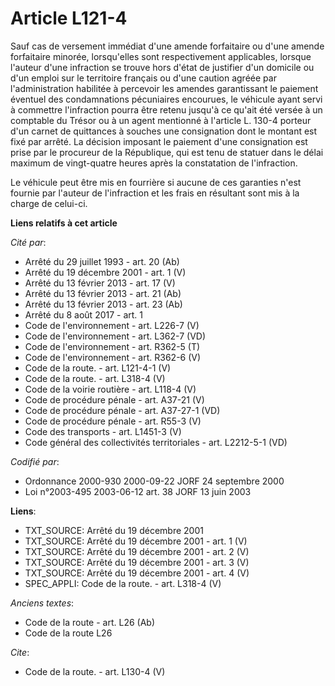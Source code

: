 # Article L121-4

Sauf cas de versement immédiat d'une amende forfaitaire ou d'une amende forfaitaire minorée, lorsqu'elles sont respectivement
applicables, lorsque l'auteur d'une infraction se trouve hors d'état de justifier d'un domicile ou d'un emploi sur le
territoire français ou d'une caution agréée par l'administration habilitée à percevoir les amendes garantissant le paiement
éventuel des condamnations pécuniaires encourues, le véhicule ayant servi à commettre l'infraction pourra être retenu jusqu'à
ce qu'ait été versée à un comptable du Trésor ou à un agent mentionné à l'article L. 130-4 porteur d'un carnet de quittances
à souches une consignation dont le montant est fixé par arrêté. La décision imposant le paiement d'une consignation est prise
par le procureur de la République, qui est tenu de statuer dans le délai maximum de vingt-quatre heures après la constatation
de l'infraction. 

Le véhicule peut être mis en fourrière si aucune de ces garanties n'est fournie par l'auteur de l'infraction et les frais en
résultant sont mis à la charge de celui-ci.

**Liens relatifs à cet article**

_Cité par_:

  - Arrêté du 29 juillet 1993 - art. 20 (Ab)
  - Arrêté du 19 décembre 2001 - art. 1 (V)
  - Arrêté du 13 février 2013 - art. 17 (V)
  - Arrêté du 13 février 2013 - art. 21 (Ab)
  - Arrêté du 13 février 2013 - art. 23 (Ab)
  - Arrêté du 8 août 2017 - art. 1
  - Code de l'environnement - art. L226-7 (V)
  - Code de l'environnement - art. L362-7 (VD)
  - Code de l'environnement - art. R362-5 (T)
  - Code de l'environnement - art. R362-6 (V)
  - Code de la route. - art. L121-4-1 (V)
  - Code de la route. - art. L318-4 (V)
  - Code de la voirie routière - art. L118-4 (V)
  - Code de procédure pénale - art. A37-21 (V)
  - Code de procédure pénale - art. A37-27-1 (VD)
  - Code de procédure pénale - art. R55-3 (V)
  - Code des transports - art. L1451-3 (V)
  - Code général des collectivités territoriales - art. L2212-5-1 (VD)

_Codifié par_:

  - Ordonnance 2000-930 2000-09-22 JORF 24 septembre 2000
  - Loi n°2003-495 2003-06-12 art. 38 JORF 13 juin 2003

**Liens**:

  - TXT_SOURCE: Arrêté du 19 décembre 2001
  - TXT_SOURCE: Arrêté du 19 décembre 2001 - art. 1 (V)
  - TXT_SOURCE: Arrêté du 19 décembre 2001 - art. 2 (V)
  - TXT_SOURCE: Arrêté du 19 décembre 2001 - art. 3 (V)
  - TXT_SOURCE: Arrêté du 19 décembre 2001 - art. 4 (V)
  - SPEC_APPLI: Code de la route. - art. L318-4 (V)

_Anciens textes_:

  - Code de la route - art. L26 (Ab)
  - Code de la route L26

_Cite_:

  - Code de la route. - art. L130-4 (V)
